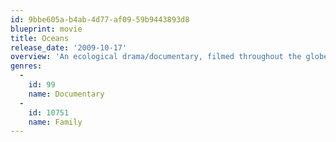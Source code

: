 ```yaml
---
id: 9bbe605a-b4ab-4d77-af09-59b9443893d8
blueprint: movie
title: Oceans
release_date: '2009-10-17'
overview: 'An ecological drama/documentary, filmed throughout the globe. Part thriller, part meditation on the vanishing wonders of the sub-aquatic world.'
genres:
  -
    id: 99
    name: Documentary
  -
    id: 10751
    name: Family
---
```

